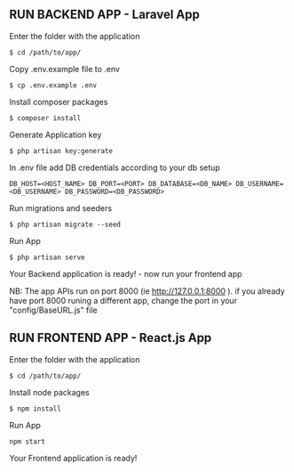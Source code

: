## RUN BACKEND APP - Laravel App

Enter the folder with the application

`$ cd /path/to/app/`

Copy .env.example file to .env

`$ cp .env.example .env`

Install composer packages

`$ composer install`

Generate Application key

`$ php artisan key:generate`

In .env file add DB credentials according to your db setup

`DB_HOST=<HOST_NAME> DB_PORT=<PORT> DB_DATABASE=<DB_NAME> DB_USERNAME=<DB_USERNAME> DB_PASSWORD=<DB_PASSWORD>`

Run migrations and seeders

`$ php artisan migrate --seed`

Run App

`$ php artisan serve`

Your Backend application is ready! - now run your frontend app

NB: The app APIs run on port 8000 (ie http://127.0.0.1:8000 ). if you already have port 8000 runing a different app, change the port in your "config/BaseURL.js" file







## RUN FRONTEND APP - React.js App

Enter the folder with the application

`$ cd /path/to/app/`

Install node packages

`$ npm install`

Run App

`npm start`

Your Frontend application is ready!
